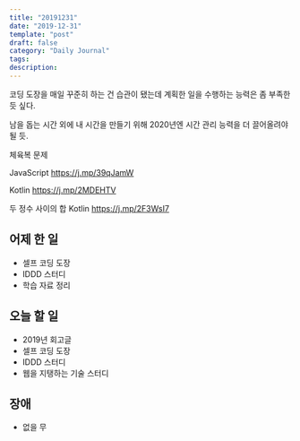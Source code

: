 ```yaml
---
title: "20191231"
date: "2019-12-31"
template: "post"
draft: false
category: "Daily Journal"
tags:
description:
---
```


코딩 도장을 매일 꾸준히 하는 건 습관이 됐는데
계획한 일을 수행하는 능력은 좀 부족한 듯 싶다.

남을 돕는 시간 외에 내 시간을 만들기 위해
2020년엔 시간 관리 능력을 더 끌어올려야 될 듯.

체육복 문제

JavaScript
<https://j.mp/39qJamW>

Kotlin
<https://j.mp/2MDEHTV>

두 정수 사이의 합 Kotlin
<https://j.mp/2F3WsI7>

## 어제 한 일

* 셀프 코딩 도장
* IDDD 스터디
* 학습 자료 정리

## 오늘 할 일

* 2019년 회고글
* 셀프 코딩 도장
* IDDD 스터디
* 웹을 지탱하는 기술 스터디

## 장애

* 없을 무
